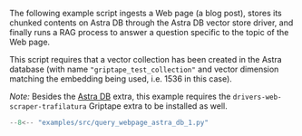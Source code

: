 The following example script ingests a Web page (a blog post),
stores its chunked contents on Astra DB through the Astra DB vector store driver,
and finally runs a RAG process to answer a question specific to the topic of the
Web page.

This script requires that a vector collection has been created in the Astra database
(with name `"griptape_test_collection"` and vector dimension matching the embedding being used, i.e. 1536 in this case).

_Note:_ Besides the [Astra DB](../griptape-framework/drivers/vector-store-drivers.md#astra-db) extra,
this example requires the `drivers-web-scraper-trafilatura`
Griptape extra to be installed as well.


```python
--8<-- "examples/src/query_webpage_astra_db_1.py"
```
